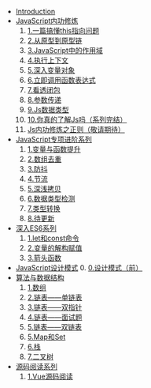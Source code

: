 <!--
 * @desc:
 * @Author: 余光
 * @Email: webbj97@163.com
 * @Date: 2019-11-21 17:45:26
 -->
* [Introduction](README.md)
* [JavaScript内功修炼](Js内功/summary.md)
    1. [1.一篇搞懂this指向问题](Js内功/1.一篇搞懂this指向问题.md)
    2. [2.从原型到原型链](Js内功/2.从原型到原型链.md)
    3. [3.JavaScript中的作用域](Js内功/3.JavaScript中的作用域.md)
    4. [4.执行上下文](Js内功/4.执行上下文.md)
    5. [5.深入变量对象](Js内功/5.深入变量对象.md)
    6. [6.立即调用函数表达式](Js内功/6.立即执行函数.md)
    7. [7.看透闭包](Js内功/7.闭包.md)
    8. [8.参数传递](Js内功/8.JavaScript中的参数传递.md)
    9. [9.Js数据类型](Js内功/9.基本数据类型.md)
    10. [10.你真的了解Js吗（系列完结）](Js内功/10.你真的了解Js吗1.md)
    11. [Js内功修炼之正则（敬请期待）]()
* [JavaScript专项进阶系列](Js专题/1.变量与函数提升.md)
    1. [1.变量与函数提升](Js专题/1.变量与函数提升.md)
    2. [2.数组去重](Js专题/2.数组去重.md)
    4. [3.防抖](Js专题/3.防抖.md)
    3. [4.节流](Js专题/4.节流.md)
    5. [5.深浅拷贝](Js专题/5.深浅拷贝.md)
    6. [6.数据类型检测](Js专题/6.类型判断,md)
    7. [7.类型转换](Js专题/7.类型转换.md)
    8. [8.待更新]()
* [深入ES6系列](ES6/summary.md)
    1. [1.let和const命令](ES6/1.let和const命令.md)
    2. [2.变量的解构赋值](ES6/2.变量的解构赋值.md)
    8. [3.箭头函数](ES6/3.箭头函数.md)
* [JavaScript设计模式](JavaScript设计模式/READ.md)
    0. [0.设计模式（前）](JavaScript设计模式/1.this.md)
* [算法与数据结构](algorithms/algorithms.md)
    1. [1.数组](algorithms/1.数组md)
    2. [2.链表——单链表](algorithms/链表1.md)
    3. [3.链表——双指针](algorithms/链表2.md)
    4. [4.链表——面试题](algorithms/链表3.md)
    4. [5.链表——双链表](algorithms/链表4.md)
    5. [5.Map和Set](algorithms/3.Map和Set.md)
    6. [6.栈](algorithms/4.栈.md)
    7. [7.二叉树](algorithms/5.二叉树.md)
* [源码阅读系列](sourceCode/sourceCode.md)
    1. [1.Vue源码阅读]()